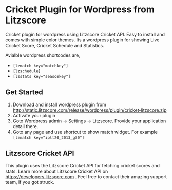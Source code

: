 # Cricket Plugin for Wordpress from Litzscore
Cricket plugin for wordpress using Litzscore Cricket API.  Easy to install and comes with simple color themes. Its a wordpress plugin for showing Live Cricket Score, Cricket Schedule and Statistics. 

Avialble wordpress shortcodes are,
* `[lzmatch key="matchkey"]`
* `[lzschedule]`
* `[lzstats key="seasonkey"]`


## Get Started
1. Download and install wordpress plugin from http://static.litzscore.com/release/wordpress/plugin/cricket-litzscore.zip
2. Activate your plugin
3. Goto Wordpress admin -> Settings -> Litzscore. Provide your application detail there.
4. Goto any page and use shortcut to show match widget. For example `[lzmatch key="iplt20_2013_g30"]`

## Litzscore Cricket API
This plugin uses the Litzscore Cricket API for fetching cricket scores and stats. Learn more about Litzscore Cricket API on https://developers.litzscore.com . Feel free to contact their amazing support team, if you got struck. 

